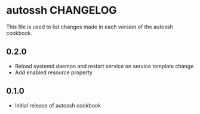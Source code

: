 autossh CHANGELOG
=================

This file is used to list changes made in each version of the autossh cookbook.

0.2.0
-----
- Reload systemd daemon and restart service on service template change
- Add enabled resource property

0.1.0
-----
- Initial release of autossh cookbook
